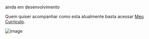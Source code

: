 ainda em desenvolvimento

<p>
  Quem quiser acompanhar como esta atualmente basta acessar <a href="https://devhygor.github.io/meu-curriculo//" target="_blank" rel="noopener noreferrer">Meu Curriculo</a>.
</p>

![image](https://user-images.githubusercontent.com/57639867/216846060-13c4bb06-5d74-4e2d-8d63-5d35aeb4ad6c.png)
